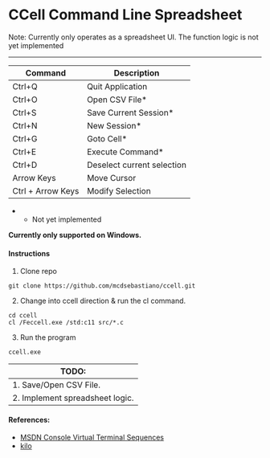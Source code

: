 # CCell Command Line Spreadsheet

Note: Currently only operates as a spreadsheet UI. 
The function logic is not yet implemented

----
| Command | Description |
| ---- | ---- |
| Ctrl+Q | Quit Application |
| Ctrl+O | Open CSV File* |
| Ctrl+S | Save Current Session* | 
| Ctrl+N | New Session* | 
| Ctrl+G | Goto Cell* |
| Ctrl+E | Execute Command* |
| Ctrl+D | Deselect current selection |
| Arrow Keys | Move Cursor | 
| Ctrl + Arrow Keys | Modify Selection |

* * Not yet implemented

**Currently only supported on Windows.**

#### Instructions
1. Clone repo
```
git clone https://github.com/mcdsebastiano/ccell.git
```
2. Change into ccell direction & run the cl command.
```
cd ccell
cl /Feccell.exe /std:c11 src/*.c 
```
3. Run the program
```
ccell.exe
```


| TODO: |
|----|
| 1. Save/Open CSV File. |
| 2. Implement spreadsheet logic. |

#### References:
* [MSDN Console Virtual Terminal Sequences](https://docs.microsoft.com/en-us/windows/console/console-virtual-terminal-sequences)
* [kilo](https://github.com/snaptoken/kilo-src)

